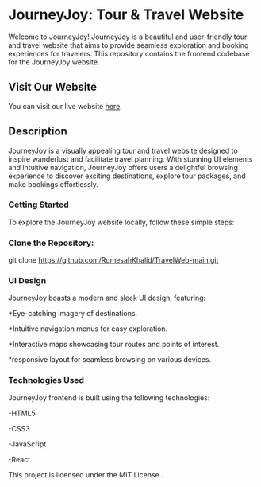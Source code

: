 # JourneyJoy: Tour & Travel Website

Welcome to JourneyJoy! JourneyJoy is a beautiful and user-friendly tour and travel website that aims to provide seamless exploration and booking experiences for travelers. This repository contains the frontend codebase for the JourneyJoy website.

## Visit Our Website

You can visit our live website [here](https://journey-joy.vercel.app/).


## Description

JourneyJoy is a visually appealing tour and travel website designed to inspire wanderlust and facilitate travel planning. With stunning UI elements and intuitive navigation, JourneyJoy offers users a delightful browsing experience to discover exciting destinations, explore tour packages, and make bookings effortlessly.

### Getting Started

To explore the JourneyJoy website locally, follow these simple steps:

### Clone the Repository:

git clone https://github.com/RumesahKhalid/TravelWeb-main.git

### UI Design

JourneyJoy boasts a modern and sleek UI design, featuring:

*Eye-catching imagery of destinations.

*Intuitive navigation menus for easy exploration.

*Interactive maps showcasing tour routes and points of interest.

*responsive layout for seamless browsing on various devices.

### Technologies Used

JourneyJoy frontend is built using the following technologies:

-HTML5

-CSS3

-JavaScript

-React

This project is licensed under the MIT License .
